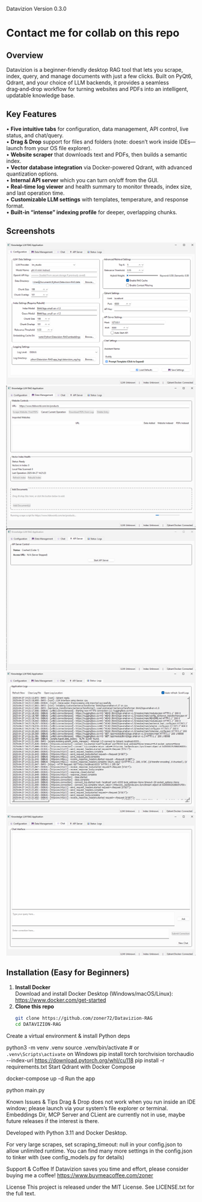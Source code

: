 Datavizion
Version 0.3.0
<!-- VERSION_PLACEHOLDER -->

Contact me for collab on this repo
=========

Overview
--------
Datavizion is a beginner‑friendly desktop RAG tool that lets you scrape, index, query, and manage documents with just a few clicks. Built on PyQt6, Qdrant, and your choice of LLM backends, it provides a seamless drag‑and‑drop workflow for turning websites and PDFs into an intelligent, updatable knowledge base.

Key Features
------------
• **Five intuitive tabs** for configuration, data management, API control, live status, and chat/query.  
• **Drag & Drop** support for files and folders (note: doesn’t work inside IDEs—launch from your OS file explorer).  
• **Website scraper** that downloads text and PDFs, then builds a semantic index.  
• **Vector database integration** via Docker-powered Qdrant, with advanced quantization options.  
• **Internal API server** which you can turn on/off from the GUI.  
• **Real-time log viewer** and health summary to monitor threads, index size, and last operation time.  
• **Customizable LLM settings** with templates, temperature, and response format.  
• **Built-in “intense” indexing profile** for deeper, overlapping chunks.  

Screenshots
-----------
![Alt text](/screenshots/config_tab.png?raw=true "Config Tab")  
![Alt text](/screenshots/data_tab.png?raw=true "Data Tab")  
![Alt text](/screenshots/api_tab.png?raw=true "API Tab Tab")  
![Alt text](/screenshots/status_tab.png?raw=true "Status Tab")  
![Alt text](/screenshots/chat_tab.png?raw=true "Chat Tab")  

Installation (Easy for Beginners)
---------------------------------
1. **Install Docker**  
   Download and install Docker Desktop (Windows/macOS/Linux):  
   https://www.docker.com/get-started  
2. **Clone this repo**  
   ```bash
   git clone https://github.com/zoner72/Datavizion-RAG
   cd DATAVIZION-RAG
Create a virtual environment & install Python deps


python3 -m venv .venv
source .venv/bin/activate    # or `.venv\Scripts\activate` on Windows
pip install torch torchvision torchaudio --index-url https://download.pytorch.org/whl/cu118
pip install -r requirements.txt
Start Qdrant with Docker Compose

docker-compose up -d
Run the app

python main.py

Known Issues & Tips
Drag & Drop does not work when you run inside an IDE window; please launch via your system’s file explorer or terminal.
Embeddings Dir, MCP Server and CLient are currently not in use, maybe future releases if the interest is there.

Developed with Python 3.11 and Docker Desktop.

For very large scrapes, set scraping_timeout: null in your config.json to allow unlimited runtime.
You can find many more settings in the config.json to tinker with (see config_models.py for details)

Support & Coffee
If Datavizion saves you time and effort, please consider buying me a coffee!
https://www.buymeacoffee.com/zoner

License
This project is released under the MIT License. See LICENSE.txt for the full text.
